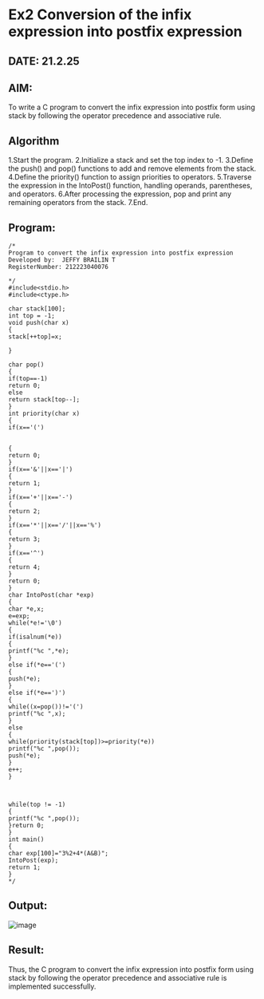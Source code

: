 # Ex2 Conversion of the infix expression into postfix expression
## DATE: 21.2.25
## AIM:
To write a C program to convert the infix expression into postfix form using stack by following the operator precedence and associative rule.

## Algorithm
1.Start the program. 
2.Initialize a stack and set the top index to -1. 
3.Define the push() and pop() functions to add and remove elements from the stack. 
4.Define the priority() function to assign priorities to operators. 
5.Traverse the expression in the IntoPost() function, handling operands, parentheses, and operators. 
6.After processing the expression, pop and print any remaining operators from the stack. 
7.End.  

## Program:
```
/*
Program to convert the infix expression into postfix expression
Developed by:  JEFFY BRAILIN T
RegisterNumber: 212223040076

*/
#include<stdio.h> 
#include<ctype.h> 
 
char stack[100]; 
int top = -1; 
void push(char x) 
{ 
stack[++top]=x; 
 
} 
 
char pop() 
{ 
if(top==-1) 
return 0; 
else 
return stack[top--]; 
} 
int priority(char x) 
{ 
if(x=='(') 
  
  
{ 
return 0; 
} 
if(x=='&'||x=='|') 
{ 
return 1; 
} 
if(x=='+'||x=='-') 
{ 
return 2; 
} 
if(x=='*'||x=='/'||x=='%') 
{ 
return 3; 
} 
if(x=='^') 
{ 
return 4; 
} 
return 0; 
} 
char IntoPost(char *exp) 
{ 
char *e,x; 
e=exp; 
while(*e!='\0') 
{ 
if(isalnum(*e)) 
{ 
printf("%c ",*e); 
} 
else if(*e=='(') 
{ 
push(*e); 
} 
else if(*e==')') 
{ 
while((x=pop())!='(') 
printf("%c ",x); 
} 
else 
{ 
while(priority(stack[top])>=priority(*e)) 
printf("%c ",pop()); 
push(*e); 
} 
e++; 
} 
  
  
 
while(top != -1) 
{ 
printf("%c ",pop()); 
}return 0; 
} 
int main() 
{ 
char exp[100]="3%2+4*(A&B)"; 
IntoPost(exp); 
return 1; 
}  
*/
```

## Output:
![image](https://github.com/user-attachments/assets/c4a2dc15-f9b6-4cb1-929b-057bea0cba5b)


## Result:
Thus, the C program to convert the infix expression into postfix form using stack by following the operator precedence and associative rule is implemented successfully.
